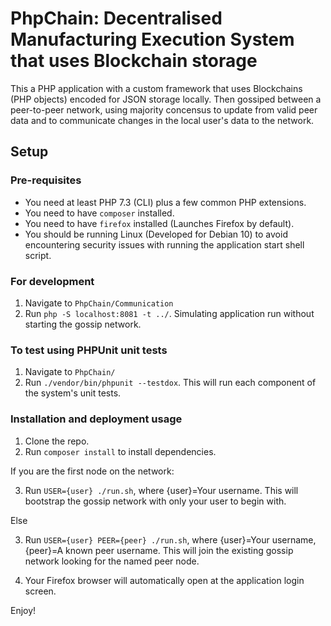 # PhpChain: Decentralised Manufacturing Execution System that uses Blockchain storage

This a PHP application with a custom framework that uses Blockchains (PHP objects) encoded for JSON storage locally. Then gossiped between a peer-to-peer network, using majority concensus to update from valid peer data and to communicate changes in the local user's data to the network.

## Setup

### Pre-requisites

- You need at least PHP 7.3 (CLI) plus a few common PHP extensions.
- You need to have `composer` installed.
- You need to have `firefox` installed (Launches Firefox by default).
- You should be running Linux (Developed for Debian 10) to avoid encountering security issues with running the application start shell script.

### For development

1. Navigate to `PhpChain/Communication`
2. Run `php -S localhost:8081 -t ../`. Simulating application run without starting the gossip network.

### To test using PHPUnit unit tests

1. Navigate to `PhpChain/`
2. Run `./vendor/bin/phpunit --testdox`. This will run each component of the system's unit tests.

### Installation and deployment usage

1. Clone the repo.
2. Run `composer install` to install dependencies.

If you are the first node on the network:

3. Run `USER={user} ./run.sh`, where {user}=Your username. This will bootstrap the gossip network with only your user to begin with.

Else

3. Run `USER={user} PEER={peer} ./run.sh`, where {user}=Your username, {peer}=A known peer username. This will join the existing gossip network looking for the named peer node.

4. Your Firefox browser will automatically open at the application login screen.

Enjoy!
